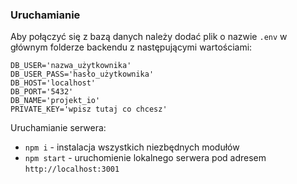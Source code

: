 ### Uruchamianie

Aby połączyć się z bazą danych należy dodać plik o nazwie `.env` w głównym folderze backendu z następującymi wartościami:
```
DB_USER='nazwa_użytkownika'
DB_USER_PASS='hasło_użytkownika'
DB_HOST='localhost'
DB_PORT='5432'
DB_NAME='projekt_io'
PRIVATE_KEY='wpisz tutaj co chcesz'
```

Uruchamianie serwera:
- `npm i` - instalacja wszystkich niezbędnych modułów
- `npm start` - uruchomienie lokalnego serwera pod adresem `http://localhost:3001`
